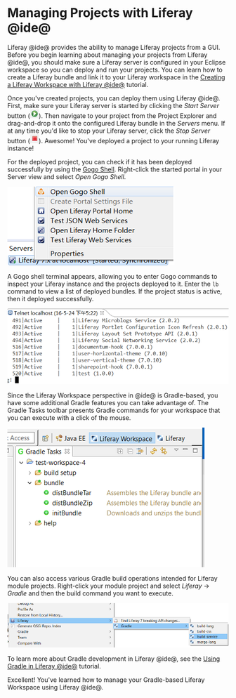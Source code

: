 # Managing Projects with Liferay @ide@

Liferay @ide@ provides the ability to manage Liferay projects from a GUI. Before
you begin learning about managing your projects from Liferay @ide@, you should
make sure a Liferay server is configured in your Eclipse workspace so you can
deploy and run your projects. You can learn how to create a Liferay bundle and
link it to your Liferay workspace in the
[Creating a Liferay Workspace with Liferay @ide@](/develop/tutorials/-/knowledge_base/7-1/creating-a-liferay-workspace-with-liferay-ide)
tutorial.

Once you've created projects, you can deploy them using Liferay @ide@. First,
make sure your Liferay server is started by clicking the *Start Server* button
(![Start Server](../../../images/icon-start-server.png)). Then navigate to your
project from the Project Explorer and drag-and-drop it onto the configured
Liferay bundle in the *Servers* menu. If at any time you'd like to stop your
Liferay server, click the *Stop Server* button
(![Stop Server](../../../images/icon-stop-server.png)). Awesome! You've deployed
a project to your running Liferay instance!

For the deployed project, you can check if it has been deployed successfully by
using the
[Gogo Shell](/develop/reference/-/knowledge_base/7-1/using-the-felix-gogo-shell).
Right-click the started portal in your Server view and select *Open Gogo Shell*.

![Figure 1: Select *Open Gogo Shell* to open a terminal window in @ide@ using Gogo shell.](../../../images/open-gogo-shell.png)

A Gogo shell terminal appears, allowing you to enter Gogo commands to inspect
your Liferay instance and the projects deployed to it. Enter the `lb` command to
view a list of deployed bundles. If the project status is active, then it
deployed successfully.

![Figure 2: You can check to see if your project deployed successfully to Liferay using the Gogo shell.](../../../images/gogo-deploy-successful.png)

Since the Liferay Workspace perspective in @ide@ is Gradle-based, you have some
additional Gradle features you can take advantage of. The Gradle Tasks toolbar
presents Gradle commands for your workspace that you can execute with a click of
the mouse.

![Figure 3: The Gradle Task toolbar offers Gradle tasks and their descriptions, which can be executed by double-clicking them.](../../../images/gradle-task-toolbar.png)

You can also access various Gradle build operations intended for Liferay module
projects. Right-click your module project and select *Liferay* &rarr; *Gradle*
and then the build command you want to execute.

![Figure 4: You can execute build operations by right-clicking the Gradle project in the Project Explorer.](../../../images/gradle-build-operations.png)

To learn more about Gradle development in Liferay @ide@, see the
[Using Gradle in Liferay @ide@](/develop/tutorials/-/knowledge_base/7-1/using-gradle-in-liferay-ide)
tutorial.

Excellent! You've learned how to manage your Gradle-based Liferay Workspace
using Liferay @ide@.
